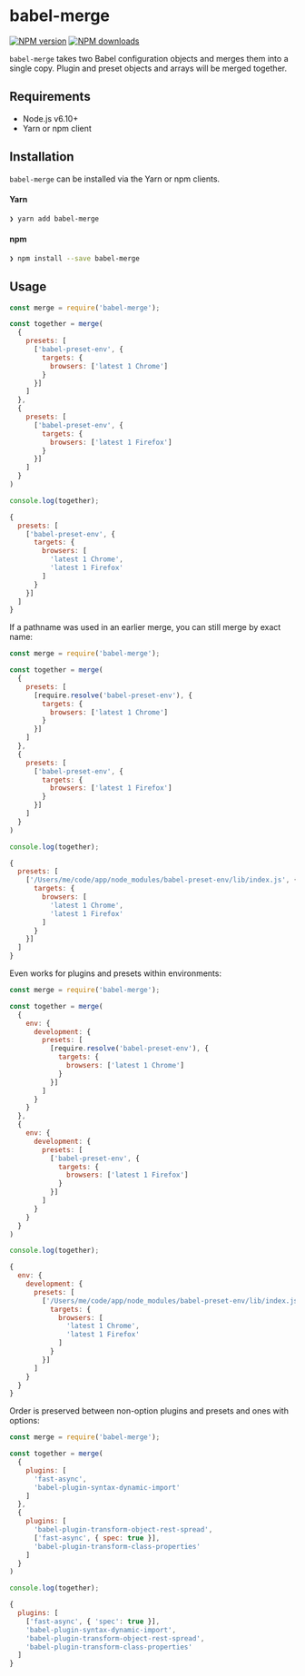 # babel-merge
[![NPM version][npm-image]][npm-url] [![NPM downloads][npm-downloads]][npm-url]

`babel-merge` takes two Babel configuration objects and merges them into a single copy.
Plugin and preset objects and arrays will be merged together.

## Requirements

- Node.js v6.10+
- Yarn or npm client

## Installation

`babel-merge` can be installed via the Yarn or npm clients.

#### Yarn

```bash
❯ yarn add babel-merge
```

#### npm

```bash
❯ npm install --save babel-merge
```

## Usage

```js
const merge = require('babel-merge');

const together = merge(
  {
    presets: [
      ['babel-preset-env', {
        targets: {
          browsers: ['latest 1 Chrome']
        }
      }]
    ]
  },
  {
    presets: [
      ['babel-preset-env', {
        targets: {
          browsers: ['latest 1 Firefox']
        }
      }]
    ]
  }
)

console.log(together);

{
  presets: [
    ['babel-preset-env', {
      targets: {
        browsers: [
          'latest 1 Chrome',
          'latest 1 Firefox'
        ]
      }
    }]
  ]
}
```

If a pathname was used in an earlier merge, you can still merge by exact name:

```js
const merge = require('babel-merge');

const together = merge(
  {
    presets: [
      [require.resolve('babel-preset-env'), {
        targets: {
          browsers: ['latest 1 Chrome']
        }
      }]
    ]
  },
  {
    presets: [
      ['babel-preset-env', {
        targets: {
          browsers: ['latest 1 Firefox']
        }
      }]
    ]
  }
)

console.log(together);

{
  presets: [
    ['/Users/me/code/app/node_modules/babel-preset-env/lib/index.js', {
      targets: {
        browsers: [
          'latest 1 Chrome',
          'latest 1 Firefox'
        ]
      }
    }]
  ]
}
```

Even works for plugins and presets within environments:

```js
const merge = require('babel-merge');

const together = merge(
  {
    env: {
      development: {
        presets: [
          [require.resolve('babel-preset-env'), {
            targets: {
              browsers: ['latest 1 Chrome']
            }
          }]
        ]
      }
    }
  },
  {
    env: {
      development: {
        presets: [
          ['babel-preset-env', {
            targets: {
              browsers: ['latest 1 Firefox']
            }
          }]
        ]
      }
    }
  }
)

console.log(together);

{
  env: {
    development: {
      presets: [
        ['/Users/me/code/app/node_modules/babel-preset-env/lib/index.js', {
          targets: {
            browsers: [
              'latest 1 Chrome',
              'latest 1 Firefox'
            ]
          }
        }]
      ]
    }
  }
}
```

Order is preserved between non-option plugins and presets and ones with options:

```js
const merge = require('babel-merge');

const together = merge(
  {
    plugins: [
      'fast-async',
      'babel-plugin-syntax-dynamic-import'
    ]
  },
  {
    plugins: [
      'babel-plugin-transform-object-rest-spread',
      ['fast-async', { spec: true }],
      'babel-plugin-transform-class-properties'
    ]
  }
)

console.log(together);

{
  plugins: [
    ['fast-async', { 'spec': true }],
    'babel-plugin-syntax-dynamic-import',
    'babel-plugin-transform-object-rest-spread',
    'babel-plugin-transform-class-properties'
  ]
}
```

[npm-image]: https://img.shields.io/npm/v/babel-merge.svg
[npm-downloads]: https://img.shields.io/npm/dt/babel-merge.svg
[npm-url]: https://npmjs.org/package/babel-merge
